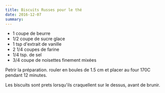 ```yaml
---
title: Biscuits Russes pour le thé
date: 2016-12-07
summary: 
---
```


* 1 coupe de beurre
* 1/2 coupe de sucre glace
* 1 tsp d'extrait de vanille
* 2 1/4 coupes de farine
* 1/4 tsp. de sel
* 3/4 coupe de noisettes finement mixées

Petrir la préparation. rouler en boules de 1.5 cm et placer au four 170C pendant 12 minutes.

Les biscuits sont prets lorsqu'ils craquellent sur le dessus, avant de brunir.


